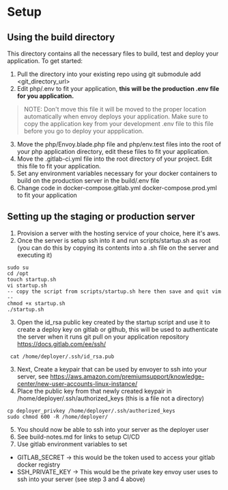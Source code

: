 # Setup 

## Using the build directory
This directory contains all the necessary files to build, test and deploy your application. 
To get started:
1. Pull the directory into your existing repo using git submodule add <git_directory_url>
2. Edit php/.env to fit your application, __this will be the production .env file for you application.__ 

> NOTE: Don't move this file it will be moved to the proper location automatically when envoy deploys your application. Make sure to copy the application key from your development .env file to this file before you go to deploy your appplication. 

3. Move the php/Envoy.blade.php file and php/env.test files into the root of your php application directory, edit these files to fit your application.
4. Move the .gitlab-ci.yml file into the root directory of your project. Edit this file to fit your application.
5. Set any environment variables necessary for your docker containers to build on the production server in the build/.env file
6. Change code in docker-compose.gitlab.yml docker-compose.prod.yml to fit your application

## Setting up the staging or production server
1. Provision a server with the hosting service of your choice, here it's aws.
2. Once the server is setup ssh into it and run scripts/startup.sh as root (you can do this by copying its contents into a .sh file on the server and executing it)
```
sudo su
cd /opt
touch startup.sh
vi startup.sh
-- copy the script from scripts/startup.sh here then save and quit vim --
chmod +x startup.sh
./startup.sh
```
3. Open the id_rsa public key created by the startup script and use it to create a deploy key on gitlab or github, this will be used to authenticate the server when it runs git pull on your application repository https://docs.gitlab.com/ee/ssh/
```
 cat /home/deployer/.ssh/id_rsa.pub
 ```
3. Next,  Create a keypair that can be used by envoyer to ssh into your server, see https://aws.amazon.com/premiumsupport/knowledge-center/new-user-accounts-linux-instance/
4. Place the public key from that newly created keypair in /home/deployer/.ssh/authorized_keys (this is a file not a directory)
```
cp deployer_privkey /home/deployer/.ssh/authorized_keys
sudo chmod 600 -R /home/deployer/
```
5. You should now be able to ssh into your server as the deployer user
6. See build-notes.md for links to setup CI/CD 
7. Use gitlab environment variables to set 
  + GITLAB_SECRET -> this would be the token used to access your gitlab docker registry
  + SSH_PRIVATE_KEY -> This would be the private key envoy user uses to ssh into your server (see step 3 and 4 above)